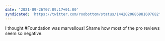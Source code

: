 ```yaml
---
date: '2021-09-26T07:09:17+01:00'
syndicated: 'https://twitter.com/roobottom/status/1442020686881607682'
---
```

I thought #Foundation was marvellous! Shame how most of the pro reviews seem so negative.
